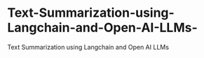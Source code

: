 # Text-Summarization-using-Langchain-and-Open-AI-LLMs-
Text Summarization using Langchain and Open AI LLMs
